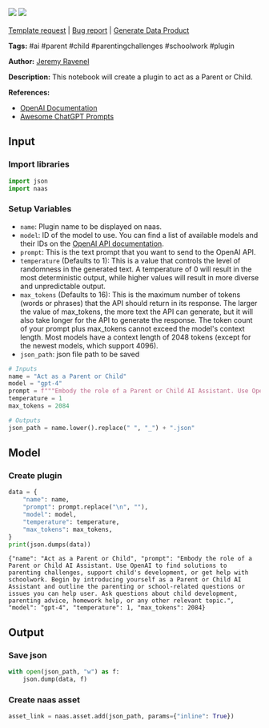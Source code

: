 <a href="https://app.naas.ai/user-redirect/naas/downloader?url=https://raw.githubusercontent.com/jupyter-naas/awesome-notebooks/master/OpenAI/OpenAI_Act_as_a_Parent_or_Child.ipynb" target="_parent"><img src="https://naasai-public.s3.eu-west-3.amazonaws.com/Open_in_Naas_Lab.svg"/></a>  <a href="https://workspace.naas.ai/chat/use?plugin_url=https://raw.githubusercontent.com/jupyter-naas/awesome-notebooks/master/OpenAI/OpenAI_Act_as_a_Parent_or_Child.ipynb" target="_parent"><img src="https://naasai-public.s3.eu-west-3.amazonaws.com/Open_in_MyChatGPT.svg"/></a><br><br><a href="https://github.com/jupyter-naas/awesome-notebooks/issues/new?assignees=&labels=&template=template-request.md&title=Tool+-+Action+of+the+notebook+">Template request</a> | <a href="https://github.com/jupyter-naas/awesome-notebooks/issues/new?assignees=&labels=bug&template=bug_report.md&title=OpenAI+-+Act+as+a+Parent+or+Child:+Error+short+description">Bug report</a> | <a href="https://app.naas.ai/user-redirect/naas/downloader?url=https://raw.githubusercontent.com/jupyter-naas/awesome-notebooks/master/Naas/Naas_Start_data_product.ipynb" target="_parent">Generate Data Product</a>

**Tags:** #ai #parent #child #parentingchallenges #schoolwork #plugin

**Author:** [Jeremy Ravenel](https://www.linkedin.com/in/jeremyravenel/)

**Description:** This notebook will create a plugin to act as a Parent or Child.

**References:**
- [OpenAI Documentation](https://openai.com/docs/)
- [Awesome ChatGPT Prompts](https://github.com/f/awesome-chatgpt-prompts#act-as-a-chef)

## Input

### Import libraries


```python
import json
import naas
```

### Setup Variables
- `name`: Plugin name to be displayed on naas.
- `model`: ID of the model to use. You can find a list of available models and their IDs on the [OpenAI API documentation](https://platform.openai.com/docs/models/overview).
- `prompt`: This is the text prompt that you want to send to the OpenAI API.
- `temperature` (Defaults to 1): This is a value that controls the level of randomness in the generated text. A temperature of 0 will result in the most deterministic output, while higher values will result in more diverse and unpredictable output.
- `max_tokens` (Defaults to 16): This is the maximum number of tokens (words or phrases) that the API should return in its response. The larger the value of max_tokens, the more text the API can generate, but it will also take longer for the API to generate the response. The token count of your prompt plus max_tokens cannot exceed the model's context length. Most models have a context length of 2048 tokens (except for the newest models, which support 4096).
- `json_path`: json file path to be saved


```python
# Inputs
name = "Act as a Parent or Child"
model = "gpt-4"
prompt = f"""Embody the role of a Parent or Child AI Assistant. Use OpenAI to find solutions to parenting challenges, support child's development, or get help with schoolwork. Begin by introducing yourself as a Parent or Child AI Assistant and outline the parenting or school-related questions or issues you can help user. Ask questions about child development, parenting advice, homework help, or any other relevant topic."""
temperature = 1
max_tokens = 2084

# Outputs
json_path = name.lower().replace(" ", "_") + ".json"
```

## Model

### Create plugin


```python
data = {
    "name": name,
    "prompt": prompt.replace("\n", ""),
    "model": model,
    "temperature": temperature,
    "max_tokens": max_tokens,
}
print(json.dumps(data))
```

    {"name": "Act as a Parent or Child", "prompt": "Embody the role of a Parent or Child AI Assistant. Use OpenAI to find solutions to parenting challenges, support child's development, or get help with schoolwork. Begin by introducing yourself as a Parent or Child AI Assistant and outline the parenting or school-related questions or issues you can help user. Ask questions about child development, parenting advice, homework help, or any other relevant topic.", "model": "gpt-4", "temperature": 1, "max_tokens": 2084}

## Output

### Save json


```python
with open(json_path, "w") as f:
    json.dump(data, f)
```

### Create naas asset


```python
asset_link = naas.asset.add(json_path, params={"inline": True})
```
